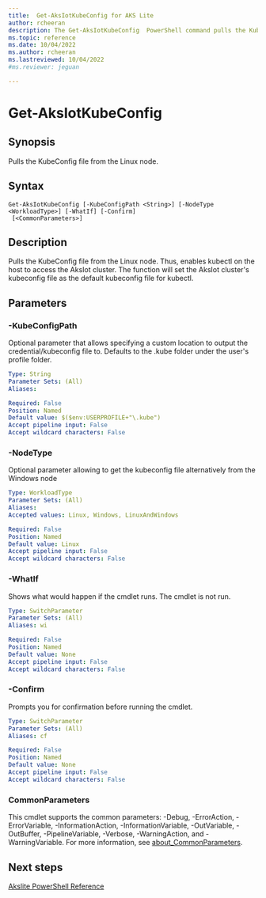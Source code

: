 ```yaml
---
title:  Get-AksIotKubeConfig for AKS Lite
author: rcheeran
description: The Get-AksIotKubeConfig  PowerShell command pulls the KubeConfig file from the Linux node.
ms.topic: reference
ms.date: 10/04/2022
ms.author: rcheeran 
ms.lastreviewed: 10/04/2022
#ms.reviewer: jeguan

---
```


# Get-AksIotKubeConfig

## Synopsis
Pulls the KubeConfig file from the Linux node.

## Syntax

```
Get-AksIotKubeConfig [-KubeConfigPath <String>] [-NodeType <WorkloadType>] [-WhatIf] [-Confirm]
 [<CommonParameters>]
```

## Description
Pulls the KubeConfig file from the Linux node.
Thus, enables kubectl on the host to access the AksIot
cluster.
The function will set the AksIot cluster's kubeconfig file as the
default kubeconfig file for kubectl.


## Parameters

### -KubeConfigPath
Optional parameter that allows specifying a custom location to output the credential/kubeconfig file to.
Defaults to the .kube folder under the user's profile folder.

```yaml
Type: String
Parameter Sets: (All)
Aliases:

Required: False
Position: Named
Default value: $($env:USERPROFILE+"\.kube")
Accept pipeline input: False
Accept wildcard characters: False
```

### -NodeType
Optional parameter allowing to get the kubeconfig file alternatively from the Windows node

```yaml
Type: WorkloadType
Parameter Sets: (All)
Aliases:
Accepted values: Linux, Windows, LinuxAndWindows

Required: False
Position: Named
Default value: Linux
Accept pipeline input: False
Accept wildcard characters: False
```

### -WhatIf
Shows what would happen if the cmdlet runs.
The cmdlet is not run.

```yaml
Type: SwitchParameter
Parameter Sets: (All)
Aliases: wi

Required: False
Position: Named
Default value: None
Accept pipeline input: False
Accept wildcard characters: False
```

### -Confirm
Prompts you for confirmation before running the cmdlet.

```yaml
Type: SwitchParameter
Parameter Sets: (All)
Aliases: cf

Required: False
Position: Named
Default value: None
Accept pipeline input: False
Accept wildcard characters: False
```

### CommonParameters
This cmdlet supports the common parameters: -Debug, -ErrorAction, -ErrorVariable, -InformationAction, -InformationVariable, -OutVariable, -OutBuffer, -PipelineVariable, -Verbose, -WarningAction, and -WarningVariable. For more information, see [about_CommonParameters](https://go.microsoft.com/fwlink/?LinkID=113216).

## Next steps

[Akslite PowerShell Reference](./index.md)
